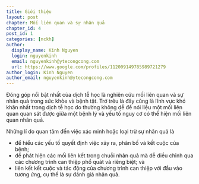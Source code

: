 ```yaml
---
title: Giới thiệu
layout: post
chapter: Mối liên quan và sự nhân quả
chapter_id: 4
post_id: 1
categories: [nckh]
author:
  display_name: Kinh Nguyen
  login: nguyenkinh
  email: nguyenkinh@ytecongcong.com
  url: https://www.google.com/profiles/112009149785989721279
author_login: Kinh Nguyen
author_email: nguyenkinh@ytecongcong.com
---
```


Đóng góp nổi bật nhất của dịch tễ học là nghiên cứu mối liên quan và sự nhân quả trong sức khỏe và bệnh tật. Trớ trêu là đây cũng là lĩnh vực khó khăn nhất trong dịch tễ học do thường không dễ để nói liệu một mối liên quan quan sát được giữa một bệnh lý và yếu tố nguy cơ có thể hiện mối liên quan nhân quả.

Những lí do quan tâm đến việc xác minh hoặc loại trừ sự nhân quả là

* để hiểu các yếu tố quyết định việc xảy ra, phân bố và kết cuộc của bệnh;
* để phát hiện các mối liên kết trong chuỗi nhân quả mà dễ điều chỉnh qua các chương trình can thiệp phổ quát và riêng biệt; và
* liên kết kết cuộc và tác động của chương trình can thiệp với đầu vào tương ứng, cụ thể là sự đánh giá nhân quả.

